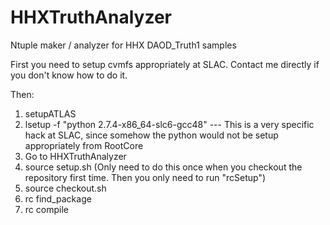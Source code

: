 # HHXTruthAnalyzer
Ntuple maker / analyzer for HHX DAOD_Truth1 samples

First you need to setup cvmfs appropriately at SLAC. Contact me directly if you don't know how to do it.

Then:

1. setupATLAS
2. lsetup -f "python 2.7.4-x86_64-slc6-gcc48" --- This is a very specific hack at SLAC, since somehow the python would not be setup appropriately from RootCore
3. Go to HHXTruthAnalyzer
4. source setup.sh (Only need to do this once when you checkout the repository first time. Then you only need to run "rcSetup")
5. source checkout.sh
6. rc find_package
7. rc compile
